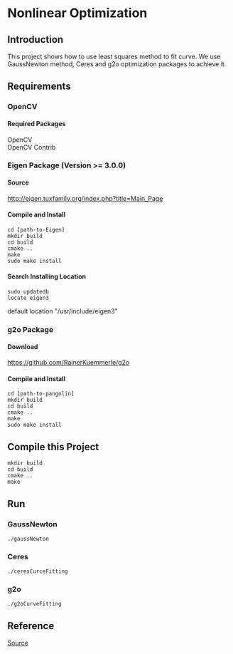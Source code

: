 # Nonlinear Optimization
## Introduction
This project shows how to use least squares method to fit curve.
We use GaussNewton method, Ceres and g2o optimization packages to achieve it.

## Requirements
### OpenCV
#### Required Packages
OpenCV  
OpenCV Contrib

### Eigen Package (Version >= 3.0.0)
#### Source
http://eigen.tuxfamily.org/index.php?title=Main_Page

#### Compile and Install
```
cd [path-to-Eigen]
mkdir build
cd build
cmake ..
make 
sudo make install 
```

#### Search Installing Location
```
sudo updatedb
locate eigen3
```

default location "/usr/include/eigen3"



### g2o Package
#### Download
https://github.com/RainerKuemmerle/g2o

#### Compile and Install
```
cd [path-to-pangolin]
mkdir build
cd build
cmake ..
make 
sudo make install 
```

## Compile this Project
```
mkdir build
cd build
cmake ..
make 
```

## Run
### GaussNewton
```
./gaussNewton
```
### Ceres
```
./ceresCurceFitting
```
### g2o
```
./g2oCurveFitting
```

## Reference
[Source](https://github.com/HugoNip/slambook2/tree/master/ch6)
